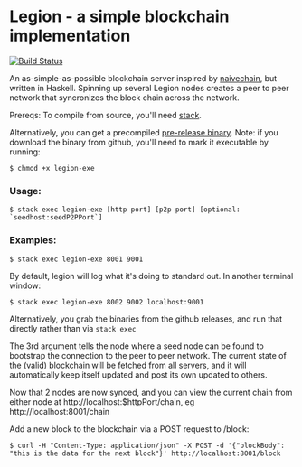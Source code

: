 # Legion - a simple blockchain implementation

[![Build Status](https://travis-ci.org/aviaviavi/legion.svg?branch=master)](https://travis-ci.org/aviaviavi/legion)

An as-simple-as-possible blockchain server inspired by [naivechain](https://github.com/lhartikk/naivechain), but written in Haskell. Spinning up several
Legion nodes creates a peer to peer network that syncronizes the block chain across the network. 

Prereqs: To compile from source, you'll need [stack](https://docs.haskellstack.org/en/stable/README/).

Alternatively, you can get a precompiled [pre-release binary](https://github.com/aviaviavi/legion/releases). Note: if you download the binary
from github, you'll need to mark it executable by running:
```
$ chmod +x legion-exe
```

### Usage:

```
$ stack exec legion-exe [http port] [p2p port] [optional: `seedhost:seedP2PPort`]

```

### Examples:

```
$ stack exec legion-exe 8001 9001
```
By default, legion will log what it's doing to standard out. In another terminal window:
```
$ stack exec legion-exe 8002 9002 localhost:9001
```

Alternatively, you grab the binaries from the github releases, and run that directly rather than via `stack exec`

The 3rd argument tells the node where a seed node can be found to bootstrap the connection to the
peer to peer network. The current state of the (valid) blockchain will be fetched from all servers, and it will automatically
keep itself updated and post its own updated to others.

Now that 2 nodes are now synced, and you can view the current chain from either node at http://localhost:$httpPort/chain, eg http://localhost:8001/chain

Add a new block to the blockchain via a POST request to /block:

```
$ curl -H "Content-Type: application/json" -X POST -d '{"blockBody": "this is the data for the next block"}' http://localhost:8001/block
```



